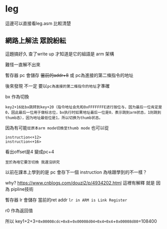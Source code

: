 # leg

這邊可以直接看leg.asm 比較清楚

## 網路上解法 眾說紛紜 
這題搞好久 查了write up 才知道是它的組語是 arm 架構

難怪一直解不出來

暫存器 pc 會儲存 ~~當前的addr+8~~ 或 pc為進接的第二條指令的地址

後來發現 不一定 要以`pc為進接的第二條指令的地址`才準確

bx 作為切換

`key2+16处bx跳转到key+20（指令地址会先和0xFFFFFFFE进行按位与，因为最后一位肯定是0，因此最后一位用于做标志位，bx执行时如果地址最后一位是0，表示跳到arm状态，1则跳到thumb态），因为地址最低位是1，所以切换为thumb状态。`

因為有可能`從原本arm mode切換至thumb mode` 也可以從
```
instruction<+12>
instruction<+16>
```
看出offset是4  變成pc+4

`至於為啥它要怎切換 我還沒研究`

以前在課本上學到的是 pc 會存下一個 instruction 為啥跟學到的不一樣？

why? https://www.cnblogs.com/douzi2/p/4934202.html  這裡有解釋 就是 因為 pipline技術

暫存器 lr 會儲存 當前的ret addr `lr in ARM is Link Register`

r0 作為返回值

所以 key1+2+3=`0x00008cdc+0x8`+`0x00008d04+0x4+0x4`+`0x00008d80`=108400